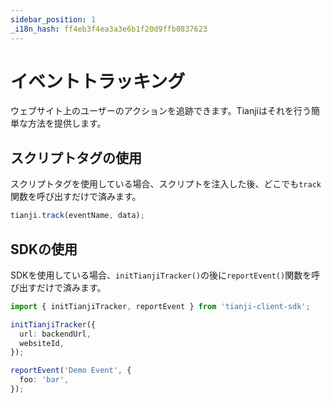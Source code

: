 ```yaml
---
sidebar_position: 1
_i18n_hash: ff4eb3f4ea3a3e6b1f20d9ffb0837623
---
```

# イベントトラッキング

ウェブサイト上のユーザーのアクションを追跡できます。Tianjiはそれを行う簡単な方法を提供します。

## スクリプトタグの使用

スクリプトタグを使用している場合、スクリプトを注入した後、どこでも`track`関数を呼び出すだけで済みます。

```ts
tianji.track(eventName, data);
```

## SDKの使用

SDKを使用している場合、`initTianjiTracker()`の後に`reportEvent()`関数を呼び出すだけで済みます。

```ts
import { initTianjiTracker, reportEvent } from 'tianji-client-sdk';

initTianjiTracker({
  url: backendUrl,
  websiteId,
});

reportEvent('Demo Event', {
  foo: 'bar',
});
```
